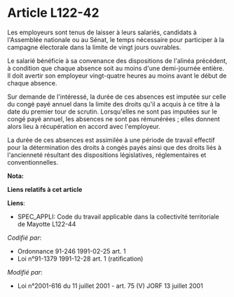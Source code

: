 # Article L122-42

Les employeurs sont tenus de laisser à leurs salariés, candidats à l'Assemblée nationale ou au Sénat, le temps nécessaire
pour participer à la campagne électorale dans la limite de vingt jours ouvrables.

Le salarié bénéficie à sa convenance des dispositions de l'alinéa précédent, à condition que chaque absence soit au moins
d'une demi-journée entière. Il doit avertir son employeur vingt-quatre heures au moins avant le début de chaque absence.

Sur demande de l'intéressé, la durée de ces absences est imputée sur celle du congé payé annuel dans la limite des droits
qu'il a acquis à ce titre à la date du premier tour de scrutin. Lorsqu'elles ne sont pas imputées sur le congé payé annuel,
les absences ne sont pas rémunérées ; elles donnent alors lieu à récupération en accord avec l'employeur.

La durée de ces absences est assimilée à une période de travail effectif pour la détermination des droits à congés payés
ainsi que des droits liés à l'ancienneté résultant des dispositions législatives, réglementaires et conventionnelles.

**Nota:**



**Liens relatifs à cet article**

**Liens**:

  - SPEC_APPLI: Code du travail applicable dans la collectivité territoriale de Mayotte L122-44

_Codifié par_:

  - Ordonnance 91-246 1991-02-25 art. 1
  - Loi n°91-1379 1991-12-28 art. 1 (ratification)

_Modifié par_:

  - Loi n°2001-616 du 11 juillet 2001 - art. 75 (V) JORF 13 juillet 2001
